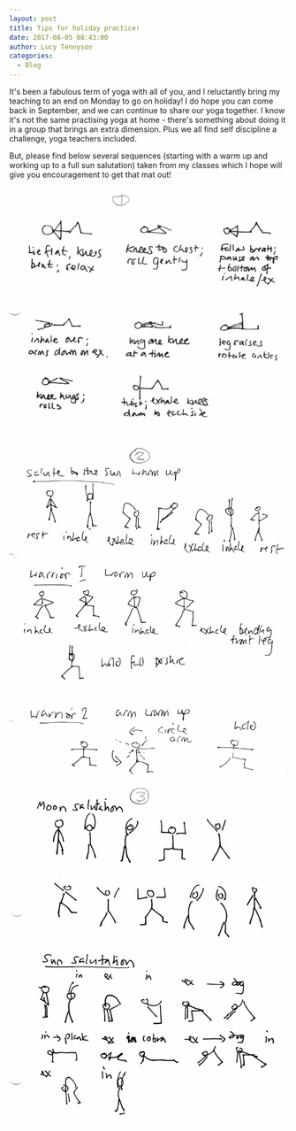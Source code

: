 ```yaml
---
layout: post
title: Tips for holiday practice!
date: 2017-08-05 08:43:00
author: Lucy Tennyson
categories:
  - Blog
---
```



It's been a fabulous term of yoga with all of you, and I reluctantly bring my teaching to an end on Monday to go on holiday! I do hope you can come back in September, and we can continue to share our yoga together. I know it's not the same practising yoga at home - there's something about doing it in a group that brings an extra dimension. Plus we all find self discipline a challenge, yoga teachers included.

But, please find below several sequences (starting with a warm up and working up to a full sun salutation) taken from my classes which I hope will give you encouragement to get that mat out!

![](/uploads/versions/yogablog3aug1-2---x----1551-1420x---.jpg)![](/uploads/versions/yogablog3aug2---x----1587-1936x---.jpg)![](/uploads/versions/yogablog3aug3---x----1572-1906x---.jpg)